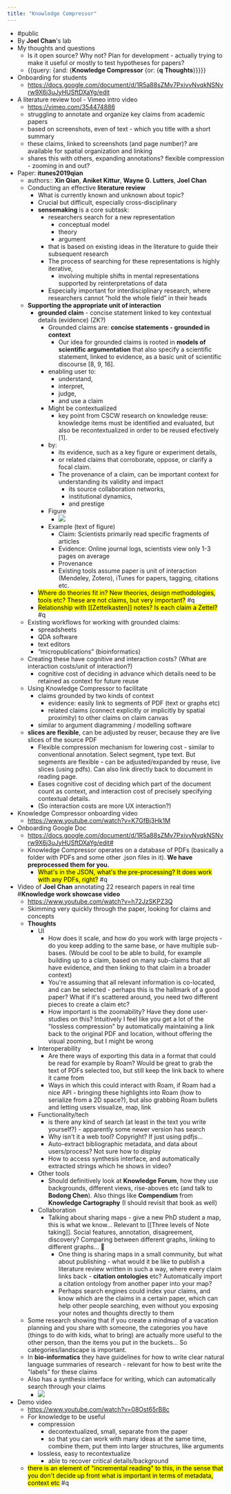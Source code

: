 ```yaml
---
title: "Knowledge Compressor"
---
```


- #public
- By **Joel Chan**'s lab
- My thoughts and questions
    - Is it open source? Why not? Plan for development - actually trying to make it useful or mostly to test hypotheses for papers?
    - {{query: {and: {**Knowledge Compressor** {or: {**q** **Thoughts**}}}}}
- Onboarding for students
    - https://docs.google.com/document/d/1R5a88sZMv7PxivvNvqkNSNvrw9X6j3uJyHUSftDXaYg/edit
- A literature review tool - Vimeo intro video
    - https://vimeo.com/354474886
    - struggling to annotate and organize key claims from academic papers
    - based on screenshots, even of text - which you title with a short summary
    - these claims, linked to screenshots (and page number)? are available for spatial organization and linking
    - shares this with others, expanding annotations? flexible compression - zooming in and out?
- Paper: **itunes2019qian**
    - authors:: **Xin Qian**, **Aniket Kittur**, **Wayne G. Lutters**, **Joel Chan**
    - Conducting an effective **literature review**
        - What is currently known and unknown about topic?
        - Crucial but difficult, especially cross-disciplinary
        - **sensemaking** is a core subtask:
            - researchers search for a new representation
                - conceptual model
                - theory
                - argument
            - that is based on existing ideas in the literature to guide their subsequent research
            - The process of searching for these representations is highly iterative,
                - involving multiple shifts in mental representations supported by reinterpretations of data
            - Especially important for interdisciplinary research, where researchers cannot “hold the whole field” in their heads
    - **Supporting the appropriate unit of interaction**
        - **grounded claim** - concise statement linked to key contextual details (evidence) (ZK?)
            - Grounded claims are: **concise statements - grounded in context**
                - Our idea for grounded claims is rooted in **models of scientific argumentation** that also specify a scientific statement, linked to evidence, as a basic unit of scientific discourse [8, 9, 16].
            - enabling user to:
                - understand,
                - interpret,
                - judge,
                - and use a claim
            - Might be contextualized
                - key point from CSCW research on knowledge reuse: knowledge items must be identified and evaluated, but also be recontextualized in order to be reused efectively [1].
            - by:
                - its evidence, such as a key figure or experiment details,
                - or related claims that corroborate, oppose, or clarify a focal claim.
                - The provenance of a claim, can be important context for understanding its validity and impact
                    - its source collaboration networks,
                    - institutional dynamics,
                    - and prestige
            - Figure
                - ![](https://firebasestorage.googleapis.com/v0/b/firescript-577a2.appspot.com/o/imgs%2Fapp%2Fstian%2FqRGYNNJvam?alt=media&token=a045010d-e2e5-4b20-861d-a53b8b4fafa8)
            - Example (text of figure)
                - Claim: Scientists primarily read specific fragments of articles
                - Evidence: Online journal logs, scientists view only 1-3 pages on average
                - Provenance
                - Existing tools assume paper is unit of interaction (Mendeley, Zotero), iTunes for papers, tagging, citations etc.
        - &#8203;<mark>Where do theories fit in? New theories, design methodologies, tools etc? These are not claims, but very important?</mark> #q
        - &#8203;<mark>Relationship with [[Zettelkasten]] notes? Is each claim a Zettel?</mark> #q
    - Existing workflows for working with grounded claims:
        - spreadsheets
        - QDA software
        - text editors
        - “micropublications” (bioinformatics)
    - Creating these have cognitive and interaction costs? (What are interaction costs/unit of interaction?)
        - cognitive cost of deciding in advance which details need to be retained as context for future reuse
    - Using Knowledge Compressor to facilitate
        - claims grounded by two kinds of context
            - evidence: easily link to segments of PDF (text or graphs etc)
            - related claims (connect explicitly or implicitly by spatial proximity) to other claims on claim canvas
        - similar to argument diagramming / modelling software
    - **slices are flexible**, can be adjusted by reuser, because they are live slices of the source PDF
        - Flexible compression mechanism for lowering cost - similar to conventional annotation. Select segment, type text. But segments are flexible - can be adjusted/expanded by reuse, live slices (using pdfs). Can also link directly back to document in reading page.
        - Eases cognitive cost of deciding which part of the document count as context, and interaction cost of precisely specifying contextual details.
        - (So interaction costs are more UX interaction?)
- Knowledge Compressor onboarding video
    - https://www.youtube.com/watch?v=K7GfBj3Hk1M
- Onboarding Google Doc
    - https://docs.google.com/document/d/1R5a88sZMv7PxivvNvqkNSNvrw9X6j3uJyHUSftDXaYg/edit#
    - Knowledge Compressor operates on a database of PDFs (basically a folder with PDFs and some other .json files in it). **We have preprocessed them for you.**
        - &#8203;<mark>What's in the JSON, what's the pre-processing? It does work with any PDFs, right?</mark> #q
- Video of **Joel Chan** annotating 22 research papers in real time #**Knowledge work showcase video**
    - https://www.youtube.com/watch?v=h72JzSKPZ3Q
    - Skimming very quickly through the paper, looking for claims and concepts
    - **Thoughts**
        - UI
            - How does it scale, and how do you work with large projects - do you keep adding to the same base, or have multiple sub-bases. (Would be cool to be able to build, for example building up to a claim, based on many sub-claims that all have evidence, and then linking to that claim in a broader context)
            - You're assuming that all relevant information is co-located, and can be selected - perhaps this is the hallmark of a good paper? What if it's scattered around, you need two different pieces to create a claim etc?
            - How important is the zoomability? Have they done user-studies on this? Intuitively I feel like you get a lot of the "lossless compression" by automatically maintaining a link back to the original PDF and location, without offering the visual zooming, but I might be wrong
        - Interoperability
            - Are there ways of exporting this data in a format that could be read for example by Roam? Would be great to grab the text of PDFs selected too, but still keep the link back to where it came from
            - Ways in which this could interact with Roam, if Roam had a nice API - bringing these highlights into Roam (how to serialize from a 2D space?), but also grabbing Roam bullets and letting users visualize, map, link
        - Functionality/tech
            - is there any kind of search (at least in the text you write yourself?) - apparently some newer version has search
            - Why isn't it a web tool? Copyright? If just using pdfjs...
            - Auto-extract bibliographic metadata, and data about users/process? Not sure how to display
            - How to access synthesis interface, and automatically extracted strings which he shows in video?
        - Other tools
            - Should definitively look at **Knowledge Forum**, how they use backgrounds, different views, rise-aboves etc (and talk to **Bodong Chen**). Also things like **Compendium** from **Knowledge Cartography** (I should revisit that book as well)
        - Collaboration
            - Talking about sharing maps - give a new PhD student a map, this is what we know... Relevant to [[Three levels of Note taking]]. Social features, annotation, disagreement, discovery? Comparing between different graphs, linking to different graphs... 🤯
                - One thing is sharing maps in a small community, but what about publishing - what would it be like to publish a literature review written in such a way, where every claim links back - **citation ontologies** etc? Automatically import a citation ontology from another paper into your map?
                - Perhaps search engines could index your claims, and know which are the claims in a certain paper, which can help other people searching, even without you exposing your notes and thoughts directly to them
    - Some research showing that if you create a mindmap of a vacation planning and you share with someone, the categories you have (things to do with kids, what to bring) are actually more useful to the other person, than the items you put in the buckets... So categories/landscape is important.
    - In **bio-informatics** they have guidelines for how to write clear natural language summaries of research - relevant for how to best write the "labels" for these claims
    - Also has a synthesis interface for writing, which can automatically search through your claims
        - ![](https://firebasestorage.googleapis.com/v0/b/firescript-577a2.appspot.com/o/imgs%2Fapp%2Fstian%2FNlTBhuzTMG?alt=media&token=021d977f-d889-49d1-9bdc-652ee649b956)
- Demo video
    - https://www.youtube.com/watch?v=08Ost65rB8c
    - For knowledge to be useful
        - compression
            - decontextualized, small, separate from the paper
            - so that you can work with many ideas at the same time, combine them, put them into larger structures, like arguments
        - lossless, easy to recontextualize
            - able to recover critical details/background
    - &#8203;<mark>there is an element of "incremental reading" to this, in the sense that you don't decide up front what is important in terms of metadata, context etc</mark> #q
